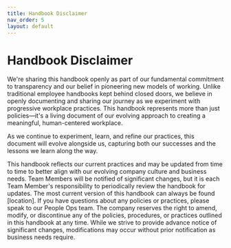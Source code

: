 ```yaml
---
title: Handbook Disclaimer
nav_order: 5
layout: default
---
```


# Handbook Disclaimer

We're sharing this handbook openly as part of our fundamental commitment to transparency and our belief in pioneering new models of working. Unlike traditional employee handbooks kept behind closed doors, we believe in openly documenting and sharing our journey as we experiment with progressive workplace practices.
This handbook represents more than just policies—it's a living document of our evolving approach to creating a meaningful, human-centered workplace. 

As we continue to experiment, learn, and refine our practices, this document will evolve alongside us, capturing both our successes and the lessons we learn along the way.

This handbook reflects our current practices and may be updated from time to time to better align with our evolving company culture and business needs. Team Members will be notified of significant changes, but it is each Team Member's responsibility to periodically review the handbook for updates. The most current version of this handbook can always be found [location]. If you have questions about any policies or practices, please speak to our People Ops team.
The company reserves the right to amend, modify, or discontinue any of the policies, procedures, or practices outlined in this handbook at any time. While we strive to provide advance notice of significant changes, modifications may occur without prior notification as business needs require.
